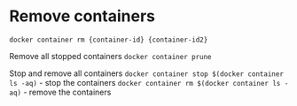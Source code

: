 # Remove containers

`docker container rm {container-id} {container-id2}`

Remove all stopped containers
`docker container prune`

Stop and remove all containers
`docker container stop $(docker container ls -aq)` - stop the containers
`docker container rm $(docker container ls -aq)` - remove the containers
